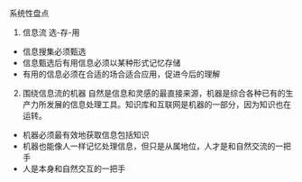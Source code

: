 系统性盘点
1. 信息流
选-存-用
- 信息搜集必须甄选
- 信息甄选后有用信息必须以某种形式记忆存储
- 有用的信息必须在合适的场合适合应用，促进今后的理解

2. 围绕信息流的机器
自然是信息和灵感的最直接来源，机器是综合各种已有的生产力所发展的信息处理工具。知识库和互联网是机器的一部分，因为知识也在运转。
- 机器必须最有效地获取信息包括知识
- 机器也能像人一样记忆处理信息，但只是从属地位，人才是和自然交流的一把手
- 人是本身和自然交互的一把手
